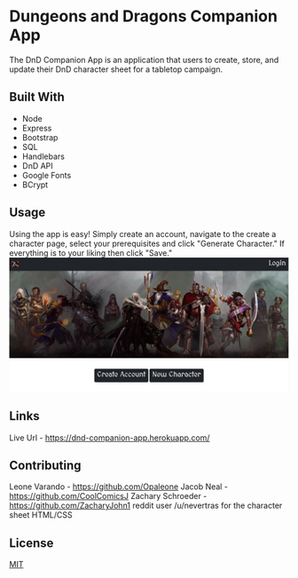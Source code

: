 # Dungeons and Dragons Companion App
The DnD Companion App is an application that users to create, store, and update their DnD character sheet for a tabletop campaign. 


## Built With
* Node 
* Express
* Bootstrap
* SQL
* Handlebars
* DnD API
* Google Fonts
* BCrypt

## Usage
Using the app is easy! Simply create an account, navigate to the create a character page, select your prerequisites and click "Generate Character." If everything is to your liking then click "Save."
![Home](./public/assets/Screenshot%202022-11-14%20080158.jpg)

## Links
Live Url - https://dnd-companion-app.herokuapp.com/
## Contributing
Leone Varando - https://github.com/Opaleone
Jacob Neal - https://github.com/CoolComicsJ
Zachary Schroeder - https://github.com/ZacharyJohn1
reddit user /u/nevertras for the character sheet HTML/CSS

## License

[MIT](https://choosealicense.com/licenses/mit/)
